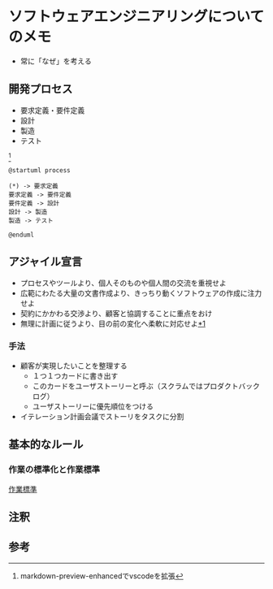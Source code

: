 # ソフトウェアエンジニアリングについてのメモ

* 常に「なぜ」を考える

## 開発プロセス

* 要求定義・要件定義
* 設計
* 製造
* テスト

[^1]

```plantuml
@startuml process

(*) -> 要求定義
要求定義 -> 要件定義
要件定義 -> 設計
設計 -> 製造
製造 -> テスト

@enduml
```

## アジャイル宣言 

* プロセスやツールより、個人そのものや個人間の交流を重視せよ
* 広範にわたる大量の文書作成より、きっちり動くソフトウェアの作成に注力せよ
* 契約にかかわる交渉より、顧客と協調することに重点をおけ
* 無理に計画に従うより、目の前の変化へ柔軟に対応せよ[*1][*1]

### 手法

* 顧客が実現したいことを整理する
  * １つ１つカードに書き出す
  * このカードをユーザストーリーと呼ぶ（スクラムではプロダクトバックログ）
  * ユーザストーリーに優先順位をつける
* イテレーション計画会議でストーリをタスクに分割

## 基本的なルール

### 作業の標準化と作業標準

[作業標準](./base.md)



## 注釈

[^1]: markdown-preview-enhancedでvscodeを拡張

## 参考

[*1]:https://agilemanifesto.org/iso/ja/manifesto.html
